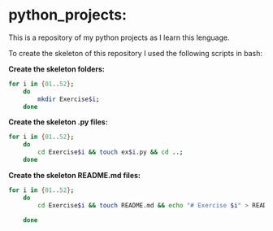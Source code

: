 # python_projects:

This is a repository of my python projects as I learn this lenguage.

To create the skeleton of this repository I used the following scripts in bash:

**Create the skeleton folders:**
```bash
for i in {01..52};
    do 
        mkdir Exercise$i;
    done
```

**Create the skeleton .py files:**
```bash
for i in {01..52};
    do 
        cd Exercise$i && touch ex$i.py && cd ..;
    done
```

**Create the skeleton README.md files:**
```bash
for i in {01..52};
    do 
        cd Exercise$i && touch README.md && echo "# Exercise $i" > README.md && cd ..;

    done
```
